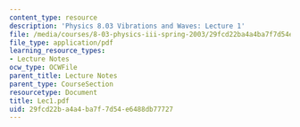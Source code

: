 ```yaml
---
content_type: resource
description: 'Physics 8.03 Vibrations and Waves: Lecture 1'
file: /media/courses/8-03-physics-iii-spring-2003/29fcd22ba4a4ba7f7d54e6488db77727_Lec1.pdf
file_type: application/pdf
learning_resource_types:
- Lecture Notes
ocw_type: OCWFile
parent_title: Lecture Notes
parent_type: CourseSection
resourcetype: Document
title: Lec1.pdf
uid: 29fcd22b-a4a4-ba7f-7d54-e6488db77727
---
```

